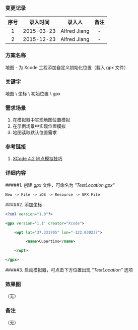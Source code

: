 ### 变更记录

| 序号 | 录入时间 | 录入人 | 备注 |
|:--------:|:--------:|:--------:|:--------:|
| 1 | 2015-03-23 | Alfred Jiang | - |
| 2 | 2015-12-23 | Alfred Jiang | - |

### 方案名称

地图 - 为 Xcode 工程添加自定义初始化位置（载入 gpx 文件）

### 关键字

地图 \ 坐标 \ 初始位置 \ gpx

### 需求场景

1. 在模拟器中实现地图位置模拟
2. 在示例场景中实现位置模拟
3. 地图读取默认位置需求

### 参考链接

1. [XCode 4.2 地点模拟技巧](http://longtimenoc.com/archives/xcode-4-2-%E5%9C%B0%E7%82%B9%E6%A8%A1%E6%8B%9F%E6%8A%80%E5%B7%A7)

### 详细内容

#####1. 创建 *gpx* 文件，可命名为 *"TestLocation.gpx"*
```
New -> File -> iOS -> Resource -> GPX File
```

#####2. 添加坐标
```xml
<?xml version="1.0"?>

<gpx version="1.1" creator="Xcode">

    <wpt lat="37.331705" lon="-122.030237">

         <name>Cupertino</name>

    </wpt>

</gpx>
```

#####3. 启动模拟器，可点击下方位置出现 *"TestLocation"* 选项

### 效果图
（无）

### 备注
（无）